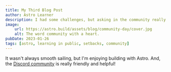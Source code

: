 ```yaml
---
title: My Third Blog Post
author: Astro Learner
description: I had some challenges, but asking in the community really helped!
image:
    url: https://astro.build/assets/blog/community-day/cover.jpg
    alt: The word community with a heart.
pubDate: 2023-01-26
tags: [astro, learning in public, setbacks, community]
---
```

It wasn't always smooth sailing, but I'm enjoying building with Astro. And, the [Discord community](https://astro.build/chat) is really friendly and helpful!
